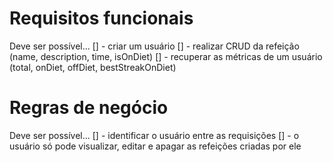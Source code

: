 # Requisitos funcionais

Deve ser possível...
[] - criar um usuário
[] - realizar CRUD da refeição (name, description, time, isOnDiet)
[] - recuperar as métricas de um usuário (total, onDiet, offDiet, bestStreakOnDiet)

# Regras de negócio

Deve ser possível...
[] - identificar o usuário entre as requisições
[] - o usuário só pode visualizar, editar e apagar as refeições criadas por ele
